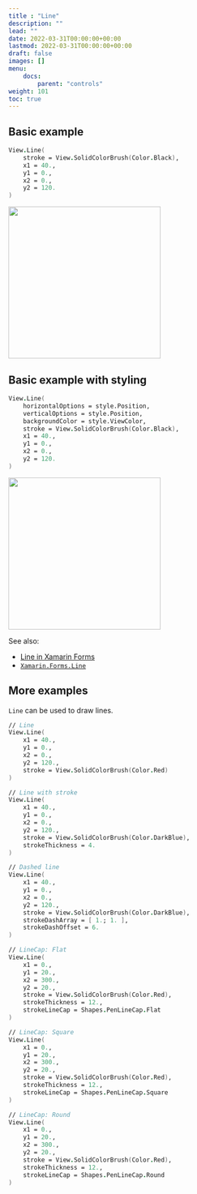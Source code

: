 ```yaml
---
title : "Line"
description: ""
lead: ""
date: 2022-03-31T00:00:00+00:00
lastmod: 2022-03-31T00:00:00+00:00
draft: false
images: []
menu:
    docs:
        parent: "controls"
weight: 101
toc: true
---
```


## Basic example

```fs
View.Line(
    stroke = View.SolidColorBrush(Color.Black),
    x1 = 40.,
    y1 = 0.,
    x2 = 0.,
    y2 = 120.
)
```

<img src="images/view/Line-adr-basic.png" width="300">

## Basic example with styling

```fs
View.Line(
    horizontalOptions = style.Position,
    verticalOptions = style.Position,
    backgroundColor = style.ViewColor,
    stroke = View.SolidColorBrush(Color.Black),
    x1 = 40.,
    y1 = 0.,
    x2 = 0.,
    y2 = 120.
)
```

<img src="images/view/Line-adr-styled.png" width="300">

See also:

* [Line in Xamarin Forms](https://docs.microsoft.com/en-us/xamarin/xamarin-forms/user-interface/shapes/Line)
* [`Xamarin.Forms.Line`](https://docs.microsoft.com/en-us/dotnet/api/Xamarin.Forms.Line)

## More examples

`Line` can be used to draw lines.

```fs
// Line
View.Line(
    x1 = 40.,
    y1 = 0.,
    x2 = 0.,
    y2 = 120.,
    stroke = View.SolidColorBrush(Color.Red)
)

// Line with stroke
View.Line(
    x1 = 40.,
    y1 = 0.,
    x2 = 0.,
    y2 = 120.,
    stroke = View.SolidColorBrush(Color.DarkBlue),
    strokeThickness = 4.
)

// Dashed line
View.Line(
    x1 = 40.,
    y1 = 0.,
    x2 = 0.,
    y2 = 120.,
    stroke = View.SolidColorBrush(Color.DarkBlue),
    strokeDashArray = [ 1.; 1. ],
    strokeDashOffset = 6.
)

// LineCap: Flat
View.Line(
    x1 = 0.,
    y1 = 20.,
    x2 = 300.,
    y2 = 20.,
    stroke = View.SolidColorBrush(Color.Red),
    strokeThickness = 12.,
    strokeLineCap = Shapes.PenLineCap.Flat
)

// LineCap: Square
View.Line(
    x1 = 0.,
    y1 = 20.,
    x2 = 300.,
    y2 = 20.,
    stroke = View.SolidColorBrush(Color.Red),
    strokeThickness = 12.,
    strokeLineCap = Shapes.PenLineCap.Square
)

// LineCap: Round
View.Line(
    x1 = 0.,
    y1 = 20.,
    x2 = 300.,
    y2 = 20.,
    stroke = View.SolidColorBrush(Color.Red),
    strokeThickness = 12.,
    strokeLineCap = Shapes.PenLineCap.Round
)
```
